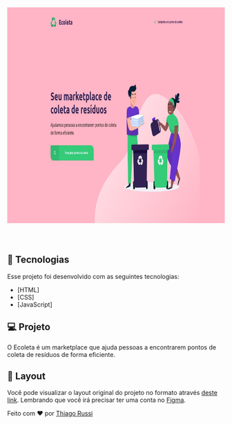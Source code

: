 <h1 align="center">
  
<img src="https://github.com/tatmorenno/NextLevelWeekStarter/blob/master/public/assets/Ecoleta.jpg" width="1000" height="500">

</h1>

<br/>

## 🚀 Tecnologias
Esse projeto foi desenvolvido com as seguintes tecnologias:

- [HTML]
- [CSS]
- [JavaScript]

## 💻 Projeto
O Ecoleta é um marketplace que ajuda pessoas a encontrarem pontos de coleta de resíduos de forma eficiente.

## 🔖 Layout
Você pode visualizar o layout original do projeto no formato através [deste link](https://www.figma.com/file/Byw4X5etg8VCmezueyhzkC/Ecoleta-(Starter)?node-id=136%3A546). Lembrando que você irá precisar ter uma conta no [Figma](https://www.figma.com/files/recent).


Feito com ♥ por [Thiago Russi](https://www.linkedin.com/in/thiago-russi-79aa3b163/) 
